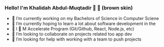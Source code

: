 ### Hello! I'm Khalidah Abdul-Muqtadir 👋 👩 (brown skin)

- 🔭 I’m currently working on my Bachelors of Science in Computer Sciene
- 🌱 I’m currently hoping to learn a lot about software development in the
- 📘 I 🐝 M Accelerate Program (Git/Github, React, Node.js, etc)
- 👯 I’m looking to collaborate on projects related too app dev
- 🤔 I’m looking for help with working with a team to push projects

